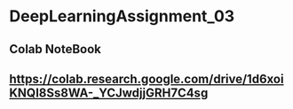 # DeepLearningAssignment_03
## Colab NoteBook
## https://colab.research.google.com/drive/1d6xoiKNQI8Ss8WA-_YCJwdjjGRH7C4sg
